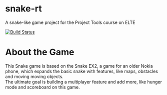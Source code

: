 # snake-rt
A snake-like game project for the Project Tools course on ELTE

[![Build Status](https://travis-ci.com/ProfRoxas/snake-rt.svg?branch=master)](https://travis-ci.com/ProfRoxas/snake-rt)

# About the Game

This Snake game is based on the Snake EX2, a game for an older Nokia phone, which expands the basic snake with features, like maps, obstacles and moving moving objects.    
The ultimate goal is building a multiplayer feature and add more, like hunger mode and scoreboard on this game.
